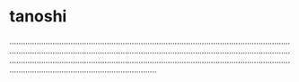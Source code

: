 # tanoshi

.....................................................................................................................................................................................................................................................................................................................................................................................................................................................